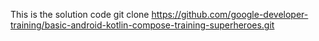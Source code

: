 This is the solution code
git clone https://github.com/google-developer-training/basic-android-kotlin-compose-training-superheroes.git